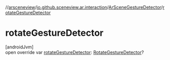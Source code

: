 //[arsceneview](../../../index.md)/[io.github.sceneview.ar.interaction](../index.md)/[ArSceneGestureDetector](index.md)/[rotateGestureDetector](rotate-gesture-detector.md)

# rotateGestureDetector

[androidJvm]\
open override var [rotateGestureDetector](rotate-gesture-detector.md): [RotateGestureDetector](../../../../sceneview/sceneview/io.github.sceneview.interaction/-rotate-gesture-detector/index.md)?
